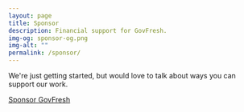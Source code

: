 ```yaml
---
layout: page
title: Sponsor
description: Financial support for GovFresh.
img-og: sponsor-og.png
img-alt: ""
permalink: /sponsor/
---
```


We're just getting started, but would love to talk about ways you can support our work.

[Sponsor GovFresh](https://docs.google.com/forms/d/e/1FAIpQLScA87ag0CuNsJiYRiP_RkYCnVYHPGpzYXda0bgEjKFF6S3Klg/viewform?usp=sf_link)